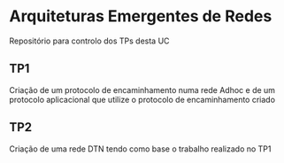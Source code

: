 # Arquiteturas Emergentes de Redes

Repositório para controlo dos TPs desta UC

## TP1

Criação de um protocolo de encaminhamento numa rede Adhoc e de um protocolo aplicacional que utilize o protocolo de encaminhamento criado

## TP2

Criação de uma rede DTN tendo como base o trabalho realizado no TP1
